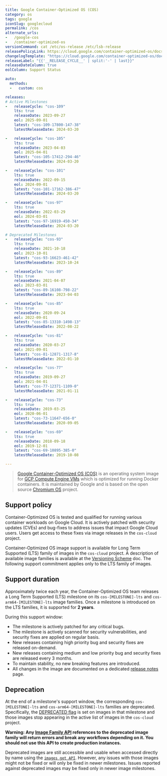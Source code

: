 ```yaml
---
title: Google Container-Optimized OS (COS)
category: os
tags: google
iconSlug: googlecloud
permalink: /cos
alternate_urls:
-   /google-cos
-   /container-optimized-os
versionCommand: cat /etc/os-release /etc/lsb-release
releasePolicyLink: https://cloud.google.com/container-optimized-os/docs/resources/support-policy
changelogTemplate: "https://cloud.google.com/container-optimized-os/docs/release-notes/m{{'__RELEASE_CYCLE__'|split:'-'|last}}"
releaseLabel: "{{'__RELEASE_CYCLE__' | split:'-' | last}}"
releaseDateColumn: true
eolColumn: Support Status

auto:
  methods:
  -   custom: cos

releases:
# Active Milestones
-   releaseCycle: "cos-109"
    lts: true
    releaseDate: 2023-09-27
    eol: 2025-09-01
    latest: "cos-109-17800-147-38"
    latestReleaseDate: 2024-03-20

-   releaseCycle: "cos-105"
    lts: true
    releaseDate: 2023-04-03
    eol: 2025-04-01
    latest: "cos-105-17412-294-46"
    latestReleaseDate: 2024-03-20

-   releaseCycle: "cos-101"
    lts: true
    releaseDate: 2022-09-15
    eol: 2024-09-01
    latest: "cos-101-17162-386-47"
    latestReleaseDate: 2024-03-20

-   releaseCycle: "cos-97"
    lts: true
    releaseDate: 2022-03-29
    eol: 2024-03-01
    latest: "cos-97-16919-450-34"
    latestReleaseDate: 2024-03-20

# Deprecated Milestones
-   releaseCycle: "cos-93"
    lts: true
    releaseDate: 2021-10-18
    eol: 2023-10-01
    latest: "cos-93-16623-461-42"
    latestReleaseDate: 2023-10-24

-   releaseCycle: "cos-89"
    lts: true
    releaseDate: 2021-04-07
    eol: 2023-03-01
    latest: "cos-89-16108-798-22"
    latestReleaseDate: 2023-04-03

-   releaseCycle: "cos-85"
    lts: true
    releaseDate: 2020-09-24
    eol: 2022-09-01
    latest: "cos-85-13310-1498-13"
    latestReleaseDate: 2022-08-22

-   releaseCycle: "cos-81"
    lts: true
    releaseDate: 2020-03-27
    eol: 2021-09-01
    latest: "cos-81-12871-1317-8"
    latestReleaseDate: 2022-01-10

-   releaseCycle: "cos-77"
    lts: true
    releaseDate: 2019-09-27
    eol: 2021-04-01
    latest: "cos-77-12371-1109-0"
    latestReleaseDate: 2021-01-11

-   releaseCycle: "cos-73"
    lts: true
    releaseDate: 2019-03-25
    eol: 2020-06-01
    latest: "cos-73-11647-656-0"
    latestReleaseDate: 2020-09-05

-   releaseCycle: "cos-69"
    lts: true
    releaseDate: 2018-09-18
    eol: 2019-12-01
    latest: "cos-69-10895-385-0"
    latestReleaseDate: 2019-10-08

---
```


> [Google Container-Optimized OS (COS)](https://cloud.google.com/container-optimized-os/docs/concepts/features-and-benefits)
> is an operating system image for [GCP Compute Engine VMs](https://cloud.google.com/compute) which
> is optimized for running Docker containers. It is maintained by Google and is based on the open
> source [Chromium OS](https://www.chromium.org/chromium-os) project.

## Support policy

Container-Optimized OS is tested and qualified for running various container workloads on Google
Cloud. It is actively patched with security updates (CVEs) and bug-fixes to address issues that
impact Google Cloud users. Users get access to these fixes via image releases in the `cos-cloud`
project.

Container-Optimized OS image support is available for Long Term Supported (LTS) family of images in
the `cos-cloud` project. A description of available image families is available at the
[Versioning Scheme](https://cloud.google.com/container-optimized-os/docs/concepts/versioning#image_families)
doc. The following support commitment applies only to the LTS family of images.

## Support duration

Approximately twice each year, the Container-Optimized OS team releases a Long Term Supported (LTS)
milestone on its `cos-[MILESTONE]-lts` and `cos-arm64-[MILESTONE]-lts` image families. Once a
milestone is introduced on the LTS families, it is supported for **2 years**.

During this support window:

- The milestone is actively patched for any critical bugs.
- The milestone is actively scanned for security vulnerabilities, and security fixes are applied on
  regular basis.
- New releases containing high priority bug and security fixes are released on-demand.
- New releases containing medium and low priority bug and security fixes are released every 3
  months.
- To maintain stability, no new breaking features are introduced.
- All changes in the image are documented on a dedicated [release notes](https://cloud.google.com/container-optimized-os/docs/release-notes)
  page.

## Deprecation

At the end of a milestone's support window, the corresponding `cos-[MILESTONE]-lts` and
`cos-arm64-[MILESTONE]-lts` families are deprecated. Specifically, the [DEPRECATED flag](https://cloud.google.com/compute/docs/reference/rest/v1/images/deprecate)
is set on images in that milestone and those images stop appearing in the active list of images in
the `cos-cloud` project.

**Warning: Any [Image Family API](https://cloud.google.com/compute/docs/reference/rest/v1/images/getFromFamily)
references to the deprecated image family will return errors and break any workflows depending on
it. You should not use this API to create production instances.**

Deprecated images are still accessible and usable when accessed directly by name using the
[`images get API`](https://cloud.google.com/compute/docs/reference/rest/v1/images/get).
However, any issues with those images might not be fixed or will only be fixed in newer milestones.
Issues reported against deprecated images may be fixed only in newer image milestones.
